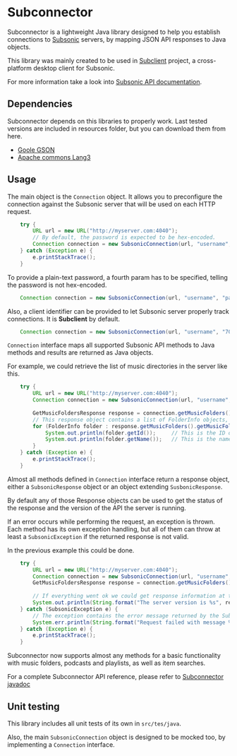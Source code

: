 Subconnector
======================

Subconnector is a lightweight Java library designed to help you establish connections to [Subsonic](http://www.subsonic.org/pages/index.jsp) servers, by mapping JSON API responses to Java objects.

This library was mainly created to be used in [Subclient](http://www.subsclient.net) project, a cross-platform desktop client for Subsonic.

For more information take a look into [Subsonic API documentation](http://www.subsonic.org/pages/api.jsp).

Dependencies
----------------------

Subconnector depends on this libraries to properly work. Last tested versions are included in resources folder, but you can download them from here.

- [Goole GSON](https://code.google.com/p/google-gson/downloads/list)
- [Apache commons Lang3](http://commons.apache.org/proper/commons-lang/download_lang.cgi)

Usage
----------------------

The main object is the `Connection` object. It allows you to preconfigure the connection against the Subsonic server that will be used on each HTTP request.

```java
    try {
        URL url = new URL("http://myserver.com:4040");
        // By default, the password is expected to be hex-encoded.
        Connection connection = new SubsonicConnection(url, "username", "70617373776F7264");
    } catch (Exception e) {
        e.printStackTrace();
    }
```

To provide a plain-text password, a fourth param has to be specified, telling the password is not hex-encoded.

```java
    Connection connection = new SubsonicConnection(url, "username", "password", true);
```

Also, a client identifier can be provided to let Subsonic server properly track connections. It is **Subclient** by default.

```java
    Connection connection = new SubsonicConnection(url, "username", "70617373776F7264", "MyAppName");
```

`Connection` interface maps all supported Subsonic API methods to Java methods and results are returned as Java objects.

For example, we could retrieve the list of music directories in the server like this.

```java
    try {
        URL url = new URL("http://myserver.com:4040");
        Connection connection = new SubsonicConnection(url, "username", "70617373776F7264");
        
        GetMusicFoldersResponse response = connection.getMusicFolders();
        // This response object contains a list of FolderInfo objects, each one of them wraps the name and the ID of one of the folders
        for (FolderInfo folder : response.getMusicFolders().getMusicFoldersArray()) {
            System.out.println(folder.getId());     // This is the ID of the folder
            System.out.println(folder.getName());   // This is the name of the folder
        }
    } catch (Exception e) {
        e.printStackTrace();
    }
```

Almost all methods defined in `Connection` interface return a response object, either a `SubsonicResponse` object or an object extending `SusbonicResponse`.

By default any of those Response objects can be used to get the status of the response and the version of the API the server is running.

If an error occurs while performing the request, an exception is thrown. Each method has its own exception handling, but all of them can throw at least a `SubsonicException` if the returned response is not valid.

In the previous example this could be done.

```java
    try {
        URL url = new URL("http://myserver.com:4040");
        Connection connection = new SubsonicConnection(url, "username", "70617373776F7264");        
        GetMusicFoldersResponse response = connection.getMusicFolders();
        
        // If everything went ok we could get response information at this point.
        System.out.println(String.format("The server version is %s", response.getVersion()));
    } catch (SubsonicException e) {
        // The exception contains the error message returned by the Subsonic server
        System.err.println(String.format("Request failed with message %s", e.getMessage()));
    } catch (Exception e) {
        e.printStackTrace();
    }
```

Subconnector now supports almost any methods for a basic functionality with music folders, podcasts and playlists, as well as item searches.

For a complete Subconnector API reference, please refer to [Subconnector javadoc](http://www.subclient.net/subconnector-javadoc)

Unit testing
----------------------

This library includes all unit tests of its own in `src/tes/java`.

Also, the main `SubsonicConnection` object is designed to be mocked too, by implementing a `Connection` interface.